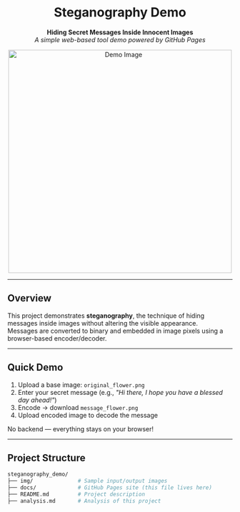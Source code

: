 <!-- Banner -->
<h1 align="center">
  Steganography Demo  
</h1>
<p align="center">
  <strong>Hiding Secret Messages Inside Innocent Images</strong><br>
  <em>A simple web-based tool demo powered by GitHub Pages</em>
</p>

<p align="center">
  <img src="../img/message_flower.png" alt="Demo Image" width="500"/>
</p>

---

## Overview

This project demonstrates **steganography**, the technique of hiding messages inside images without altering the visible appearance.  
Messages are converted to binary and embedded in image pixels using a browser-based encoder/decoder.

---

## Quick Demo

1. Upload a base image: `original_flower.png`
2. Enter your secret message (e.g., _"Hi there, I hope you have a blessed day ahead!"_)
3. Encode → download `message_flower.png`
4. Upload encoded image to decode the message

No backend — everything stays on your browser!

---

## Project Structure

```bash
steganography_demo/
├── img/              # Sample input/output images
├── docs/             # GitHub Pages site (this file lives here)
├── README.md         # Project description
├── analysis.md       # Analysis of this project

